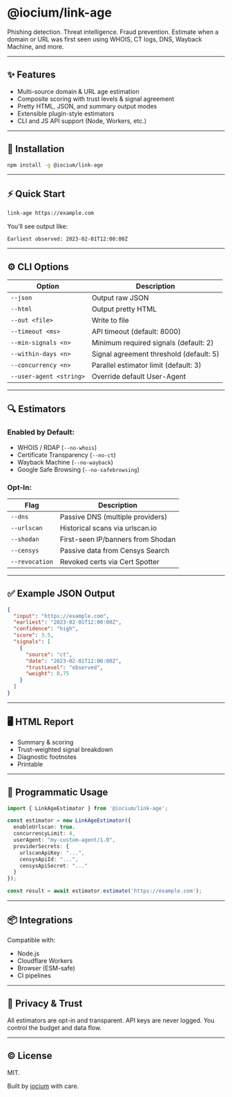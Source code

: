 # @iocium/link-age
Phishing detection. Threat intelligence. Fraud prevention. Estimate when a domain or URL was first seen using WHOIS, CT logs, DNS, Wayback Machine, and more.

---

## ✨ Features

- Multi-source domain & URL age estimation
- Composite scoring with trust levels & signal agreement
- Pretty HTML, JSON, and summary output modes
- Extensible plugin-style estimators
- CLI and JS API support (Node, Workers, etc.)

---

## 🚀 Installation

```bash
npm install -g @iocium/link-age
````

---

## ⚡ Quick Start

```bash
link-age https://example.com
```

You’ll see output like:

```
Earliest observed: 2023-02-01T12:00:00Z
```

---

## ⚙️ CLI Options

| Option                  | Description                             |
| ----------------------- | --------------------------------------- |
| `--json`                | Output raw JSON                         |
| `--html`                | Output pretty HTML                      |
| `--out <file>`          | Write to file                           |
| `--timeout <ms>`        | API timeout (default: 8000)             |
| `--min-signals <n>`     | Minimum required signals (default: 2)   |
| `--within-days <n>`     | Signal agreement threshold (default: 5) |
| `--concurrency <n>`     | Parallel estimator limit (default: 3)   |
| `--user-agent <string>` | Override default User-Agent             |

---

## 🔍 Estimators

### Enabled by Default:

* WHOIS / RDAP (`--no-whois`)
* Certificate Transparency (`--no-ct`)
* Wayback Machine (`--no-wayback`)
* Google Safe Browsing (`--no-safebrowsing`)

### Opt-In:

| Flag           | Description                       |
| -------------- | --------------------------------- |
| `--dns`        | Passive DNS (multiple providers)  |
| `--urlscan`    | Historical scans via urlscan.io   |
| `--shodan`     | First-seen IP/banners from Shodan |
| `--censys`     | Passive data from Censys Search   |
| `--revocation` | Revoked certs via Cert Spotter    |

---

## ✅ Example JSON Output

```json
{
  "input": "https://example.com",
  "earliest": "2023-02-01T12:00:00Z",
  "confidence": "high",
  "score": 3.5,
  "signals": [
    {
      "source": "ct",
      "date": "2023-02-01T12:00:00Z",
      "trustLevel": "observed",
      "weight": 0.75
    }
  ]
}
```

---

## 🖥️ HTML Report

* Summary & scoring
* Trust-weighted signal breakdown
* Diagnostic footnotes
* Printable

---

## 🔧 Programmatic Usage

```ts
import { LinkAgeEstimator } from '@iocium/link-age';

const estimator = new LinkAgeEstimator({
  enableUrlscan: true,
  concurrencyLimit: 4,
  userAgent: "my-custom-agent/1.0",
  providerSecrets: {
    urlscanApiKey: "...",
    censysApiId: "...",
    censysApiSecret: "..."
  }
});

const result = await estimator.estimate('https://example.com');
```

---

## 📦 Integrations

Compatible with:

* Node.js
* Cloudflare Workers
* Browser (ESM-safe)
* CI pipelines

---

## 🔐 Privacy & Trust

All estimators are opt-in and transparent. API keys are never logged. You control the budget and data flow.

---

## © License

MIT.

Built by [iocium](https://github.com/iocium) with care.
